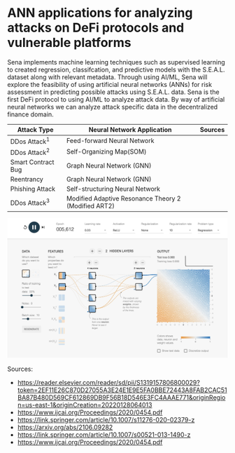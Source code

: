 # ANN applications for analyzing attacks on DeFi protocols and vulnerable platforms

Sena implements machine learning techniques such as supervised learning to created regression, classifcation, and predictive models with the S.E.A.L. dataset along with relevant metadata. Through using AI/ML, Sena will explore the feasibility of using artificial neural networks (ANNs) for risk assessment in predicting possible attacks using S.E.A.L. data. Sena is the first DeFi protocol to using AI/ML to analyze attack data. By way of artificial neural networks we can analyze attack specific data in the decentralized finance domain.

|  Attack Type  | Neural Network Application | Sources |
| ------------- | -------------- | -----------|
|  DDos Attack<sup>1</sup>  | Feed-forward Neural Network   | 
|  DDos Attack<sup>2</sup>   | Self-Organizing Map(SOM) |
| Smart Contract Bug  | Graph Neural Network (GNN)  |
| Reentrancy    | Graph Neural Network (GNN) |
| Phishing Attack | Self-structuring Neural Network |
|  DDos Attack<sup>3</sup>   | Modified Adaptive Resonance Theory 2 (Modified ART2) |


<!-- image -->
<p style="text-align:center;">
  <img src="tensor_flow.png" alt="tensor flow" width="800" class="center" style="margin-right: 5px;"/>
</p>


Sources:
- https://reader.elsevier.com/reader/sd/pii/S1319157806800029?token=2EF11E26C870D27055A3E24E1E9E5FA0BBE72443A8FAB2CAC51BA87B480D569CF612869DB9F56B18D546E3FC4AAAE771&originRegion=us-east-1&originCreation=20220128064013
- https://www.ijcai.org/Proceedings/2020/0454.pdf
- https://link.springer.com/article/10.1007/s11276-020-02379-z
- https://arxiv.org/abs/2106.09282
- https://link.springer.com/article/10.1007/s00521-013-1490-z
- https://www.ijcai.org/Proceedings/2020/0454.pdf
